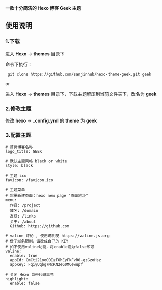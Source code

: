 **一款十分简洁的 Hexo 博客 Geek 主题**

## 使用说明

### 1.下载

进入 **Hexo** -> **themes** 目录下

命令下执行：

```
 git clone https://github.com/sanjinhub/hexo-theme-geek.git geek 
```

or 

进入 **Hexo** -> **themes** 目录下，下载主题解压到当前文件夹下，改名为 **geek**


### 2.修改主题

修改 **hexo** -> **_config.yml** 的 **theme** 为 **geek**

### 3.配置主题

```
# 首页博客名称
logo_title: GEEK 

# 默认主题风格 black or white
style: black

# 主题 ico
favicon: /favicon.ico

# 主题菜单
# 需要新建页面：hexo new page "页面地址"
menu:
  作品: /project
  域名: /domain
  友联: /links
  关于: /about
  Github: https://github.com

# valine 评论 , 使用说明见 https://valine.js.org
# 做了域名限制，请改成自己的 KEY
# 如不使用valine功能，将enable设为false即可
valine:
  enable: true
  appId: CmCti21ooOOIzFOhEyFkFvR0-gzGzoHsz
  appKey: FqiyUqbg7McKN2eG0MCewupf

# 关闭 Hexo 自带代码高亮
highlight:
  enable: false
```

